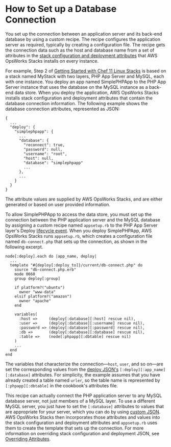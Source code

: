 # How to Set up a Database Connection<a name="customizing-rds-setup"></a>

You set up the connection between an application server and its back\-end database by using a custom recipe\. The recipe configures the application server as required, typically by creating a configuration file\. The recipe gets the connection data such as the host and database name from a set of attributes in the [stack configuration and deployment attributes](workingcookbook-json.md) that AWS OpsWorks Stacks installs on every instance\.

For example, Step 2 of [Getting Started with Chef 11 Linux Stacks](gettingstarted.md) is based on a stack named MyStack with two layers, PHP App Server and MySQL, each with one instance\. You deploy an app named SimplePHPApp to the PHP App Server instance that uses the database on the MySQL instance as a back\-end data store\. When you deploy the application, AWS OpsWorks Stacks installs stack configuration and deployment attributes that contain the database connection information\. The following example shows the database connection attributes, represented as JSON:

```
{
  ...
  "deploy": {
    "simplephpapp": {
      ...
      "database": {
        "reconnect": true,
        "password": null,
        "username": "root",
        "host": null,
        "database": "simplephpapp"
        ...
      },
      ...
    }
  }
}
```

The attribute values are supplied by AWS OpsWorks Stacks, and are either generated or based on user provided information\.

To allow SimplePHPApp to access the data store, you must set up the connection between the PHP application server and the MySQL database by assigning a custom recipe named `appsetup.rb` to the PHP App Server layer's Deploy [lifecycle event](workingcookbook-events.md)\. When you deploy SimplePHPApp, AWS OpsWorks Stacks runs `appsetup.rb`, which creates a configuration file named `db-connect.php` that sets up the connection, as shown in the following excerpt\.

```
node[:deploy].each do |app_name, deploy|
  ...
  template "#{deploy[:deploy_to]}/current/db-connect.php" do
    source "db-connect.php.erb"
    mode 0660
    group deploy[:group]

    if platform?("ubuntu")
      owner "www-data"
    elsif platform?("amazon")   
      owner "apache"
    end

    variables(
      :host =>     (deploy[:database][:host] rescue nil),
      :user =>     (deploy[:database][:username] rescue nil),
      :password => (deploy[:database][:password] rescue nil),
      :db =>       (deploy[:database][:database] rescue nil),
      :table =>    (node[:phpapp][:dbtable] rescue nil)
    )
    ...
  end
end
```

The variables that characterize the connection—`host`, `user`, and so on—are set the corresponding values from the [deploy JSON's](workingcookbook-json.md#workingcookbook-json-deploy) `[:deploy][:app_name][:database]` attributes\. For simplicity, the example assumes that you have already created a table named `urler`, so the table name is represented by `[:phpapp][:dbtable]` in the cookbook's attributes file\.

This recipe can actually connect the PHP application server to any MySQL database server, not just members of a MySQL layer\. To use a different MySQL server, you just have to set the `[:database]` attributes to values that are appropriate for your server, which you can do by using [custom JSON](workingstacks-json.md)\. AWS OpsWorks Stacks then incorporates those attributes and values into the stack configuration and deployment attributes and `appsetup.rb` uses them to create the template that sets up the connection\. For more information on overriding stack configuration and deployment JSON, see [Overriding Attributes](workingcookbook-attributes.md)\.